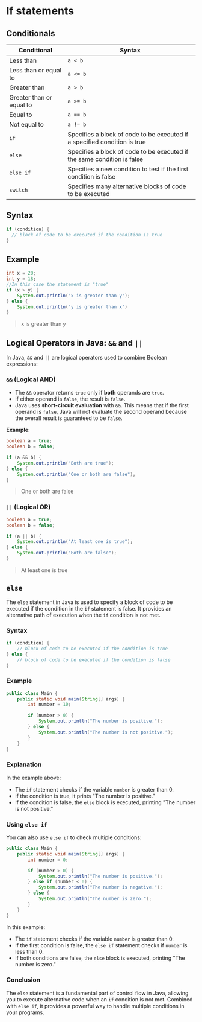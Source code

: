 # If statements

## Conditionals

| Conditional                | Syntax    |
|----------------------------|-----------|
| Less than                  | `a < b`   |
| Less than or equal to      | `a <= b`  |
| Greater than               | `a > b`   |
| Greater than or equal to   | `a >= b`  |
| Equal to                   | `a == b`  |
| Not equal to               | `a != b`  |
| `if`                   | Specifies a block of code to be executed if a specified condition is true |
| `else`                 | Specifies a block of code to be executed if the same condition is false |
| `else if`              | Specifies a new condition to test if the first condition is false |
| `switch`               | Specifies many alternative blocks of code to be executed |

## Syntax

``` java
if (condition) {
  // block of code to be executed if the condition is true
}
```

## Example

``` java
int x = 20;
int y = 18;
//In this case the statement is "true"
if (x > y) {
    System.out.println("x is greater than y");
} else {
    System.out.println("y is greater than x")
}
```

> x is greater than y

## Logical Operators in Java: `&&` and `||`

In Java, `&&` and `||` are logical operators used to combine Boolean expressions:

### `&&` (Logical AND)
- The `&&` operator returns `true` only if **both** operands are `true`.
- If either operand is `false`, the result is `false`.
- Java uses **short-circuit evaluation** with `&&`. This means that if the first operand is `false`, Java will not evaluate the second operand because the overall result is guaranteed to be `false`.

**Example**:
```java
boolean a = true;
boolean b = false;

if (a && b) {
    System.out.println("Both are true");
} else {
    System.out.println("One or both are false");
}
```

> One or both are false

### `||` (Logical OR)

```java
boolean a = true;
boolean b = false;

if (a || b) {
    System.out.println("At least one is true");
} else {
    System.out.println("Both are false");
}
```

> At least one is true

## `else`

The `else` statement in Java is used to specify a block of code to be executed if the condition in the `if` statement is false. It provides an alternative path of execution when the `if` condition is not met.

### Syntax

```java
if (condition) {
    // block of code to be executed if the condition is true
} else {
    // block of code to be executed if the condition is false
}
```

### Example

```java
public class Main {
    public static void main(String[] args) {
        int number = 10;

        if (number > 0) {
            System.out.println("The number is positive.");
        } else {
            System.out.println("The number is not positive.");
        }
    }
}
```

### Explanation

In the example above:
- The `if` statement checks if the variable `number` is greater than 0.
- If the condition is true, it prints "The number is positive."
- If the condition is false, the `else` block is executed, printing "The number is not positive."

### Using `else if`

You can also use `else if` to check multiple conditions:

```java
public class Main {
    public static void main(String[] args) {
        int number = 0;

        if (number > 0) {
            System.out.println("The number is positive.");
        } else if (number < 0) {
            System.out.println("The number is negative.");
        } else {
            System.out.println("The number is zero.");
        }
    }
}
```

In this example:
- The `if` statement checks if the variable `number` is greater than 0.
- If the first condition is false, the `else if` statement checks if `number` is less than 0.
- If both conditions are false, the `else` block is executed, printing "The number is zero."

### Conclusion

The `else` statement is a fundamental part of control flow in Java, allowing you to execute alternative code when an `if` condition is not met. Combined with `else if`, it provides a powerful way to handle multiple conditions in your programs.
